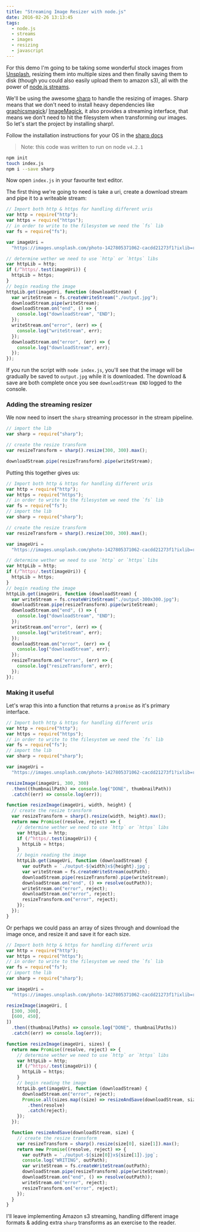 ```yaml
---
title: "Streaming Image Resizer with node.js"
date: 2016-02-26 13:13:45
tags:
  - node.js
  - streams
  - images
  - resizing
  - javascript
---
```


For this demo I'm going to be taking some wonderful stock images from [Unsplash](https://unsplash.com/), resizing them into multiple sizes and then finally saving them to disk (though you could also easily upload them to amazon s3), all with the power of [node.js streams](https://nodejs.org/api/stream.html).

We'll be using the awesome [sharp](https://github.com/lovell/sharp) to handle the resizing of images. Sharp means that we don't need to install heavy dependencies like [graphicsmagick](http://www.graphicsmagick.org/)/ [ImageMagick](http://www.imagemagick.org/script/index.php), it also provides a streaming interface, that means we don't need to hit the filesystem when transforming our images. So let's start the project by installing sharp!.

Follow the installation instructions for your OS in the [sharp docs](http://sharp.dimens.io/en/stable/install/)

> Note: this code was written to run on node `v4.2.1`

```bash
npm init
touch index.js
npm i --save sharp
```

Now open `index.js` in your favourite text editor.

The first thing we're going to need is take a uri, create a download stream and pipe it to a writeable stream:

```javascript
// Import both http & https for handling different uris
var http = require("http");
var https = require("https");
// in order to write to the filesystem we need the `fs` lib
var fs = require("fs");

var imageUri =
  "https://images.unsplash.com/photo-1427805371062-cacdd21273f1?ixlib=rb-0.3.5&q=80&fm=jpg&crop=entropy&s=7bd7472930019681f251b16e76e05595";

// determine wether we need to use `http` or `https` libs
var httpLib = http;
if (/^https/.test(imageUri)) {
  httpLib = https;
}
// begin reading the image
httpLib.get(imageUri, function (downloadStream) {
  var writeStream = fs.createWriteStream("./output.jpg");
  downloadStream.pipe(writeStream);
  downloadStream.on("end", () => {
    console.log("downloadStream", "END");
  });
  writeStream.on("error", (err) => {
    console.log("writeStream", err);
  });
  downloadStream.on("error", (err) => {
    console.log("downloadStream", err);
  });
});
```

If you run the script with `node index.js`, you'll see that the image will be gradually be saved to `output.jpg` while it is downloaded. The download & save are both complete once you see `downloadStream END` logged to the console.

### Adding the streaming resizer

We now need to insert the `sharp` streaming processor in the stream pipeline.

```javascript
// import the lib
var sharp = require("sharp");

// create the resize transform
var resizeTransform = sharp().resize(300, 300).max();

downloadStream.pipe(resizeTransform).pipe(writeStream);
```

Putting this together gives us:

```javascript
// Import both http & https for handling different uris
var http = require("http");
var https = require("https");
// in order to write to the filesystem we need the `fs` lib
var fs = require("fs");
// import the lib
var sharp = require("sharp");

// create the resize transform
var resizeTransform = sharp().resize(300, 300).max();

var imageUri =
  "https://images.unsplash.com/photo-1427805371062-cacdd21273f1?ixlib=rb-0.3.5&q=80&fm=jpg&crop=entropy&s=7bd7472930019681f251b16e76e05595";

// determine wether we need to use `http` or `https` libs
var httpLib = http;
if (/^https/.test(imageUri)) {
  httpLib = https;
}
// begin reading the image
httpLib.get(imageUri, function (downloadStream) {
  var writeStream = fs.createWriteStream("./output-300x300.jpg");
  downloadStream.pipe(resizeTransform).pipe(writeStream);
  downloadStream.on("end", () => {
    console.log("downloadStream", "END");
  });
  writeStream.on("error", (err) => {
    console.log("writeStream", err);
  });
  downloadStream.on("error", (err) => {
    console.log("downloadStream", err);
  });
  resizeTransform.on("error", (err) => {
    console.log("resizeTransform", err);
  });
});
```

### Making it useful

Let's wrap this into a function that returns a `promise` as it's primary interface.

```javascript
// Import both http & https for handling different uris
var http = require("http");
var https = require("https");
// in order to write to the filesystem we need the `fs` lib
var fs = require("fs");
// import the lib
var sharp = require("sharp");

var imageUri =
  "https://images.unsplash.com/photo-1427805371062-cacdd21273f1?ixlib=rb-0.3.5&q=80&fm=jpg&crop=entropy&s=7bd7472930019681f251b16e76e05595";

resizeImage(imageUri, 300, 300)
  .then((thumbnailPath) => console.log("DONE", thumbnailPath))
  .catch((err) => console.log(err));

function resizeImage(imageUri, width, height) {
  // create the resize transform
  var resizeTransform = sharp().resize(width, height).max();
  return new Promise((resolve, reject) => {
    // determine wether we need to use `http` or `https` libs
    var httpLib = http;
    if (/^https/.test(imageUri)) {
      httpLib = https;
    }
    // begin reading the image
    httpLib.get(imageUri, function (downloadStream) {
      var outPath = `./output-${width}x${height}.jpg`;
      var writeStream = fs.createWriteStream(outPath);
      downloadStream.pipe(resizeTransform).pipe(writeStream);
      downloadStream.on("end", () => resolve(outPath));
      writeStream.on("error", reject);
      downloadStream.on("error", reject);
      resizeTransform.on("error", reject);
    });
  });
}
```

Or perhaps we could pass an array of sizes through and download the image once, and resize it and save it for each size.

```javascript
// Import both http & https for handling different uris
var http = require("http");
var https = require("https");
// in order to write to the filesystem we need the `fs` lib
var fs = require("fs");
// import the lib
var sharp = require("sharp");

var imageUri =
  "https://images.unsplash.com/photo-1427805371062-cacdd21273f1?ixlib=rb-0.3.5&q=80&fm=jpg&crop=entropy&s=7bd7472930019681f251b16e76e05595";

resizeImage(imageUri, [
  [300, 300],
  [600, 450],
])
  .then((thumbnailPaths) => console.log("DONE", thumbnailPaths))
  .catch((err) => console.log(err));

function resizeImage(imageUri, sizes) {
  return new Promise((resolve, reject) => {
    // determine wether we need to use `http` or `https` libs
    var httpLib = http;
    if (/^https/.test(imageUri)) {
      httpLib = https;
    }
    // begin reading the image
    httpLib.get(imageUri, function (downloadStream) {
      downloadStream.on("error", reject);
      Promise.all(sizes.map((size) => resizeAndSave(downloadStream, size)))
        .then(resolve)
        .catch(reject);
    });
  });

  function resizeAndSave(downloadStream, size) {
    // create the resize transform
    var resizeTransform = sharp().resize(size[0], size[1]).max();
    return new Promise((resolve, reject) => {
      var outPath = `./output-${size[0]}x${size[1]}.jpg`;
      console.log("WRITING", outPath);
      var writeStream = fs.createWriteStream(outPath);
      downloadStream.pipe(resizeTransform).pipe(writeStream);
      downloadStream.on("end", () => resolve(outPath));
      writeStream.on("error", reject);
      resizeTransform.on("error", reject);
    });
  }
}
```

I'll leave implementing Amazon s3 streaming, handling different image formats & adding extra `sharp` transforms as an exercise to the reader.

